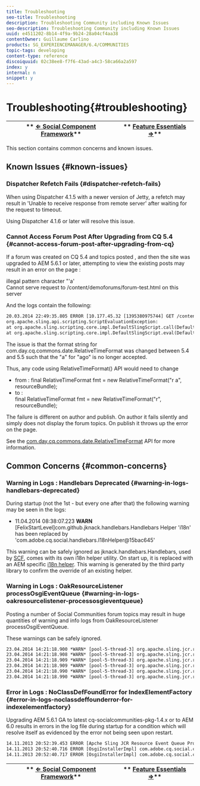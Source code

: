 ```yaml
---
title: Troubleshooting
seo-title: Troubleshooting
description: Troubleshooting Community including Known Issues
seo-description: Troubleshooting Community including Known Issues
uuid: e4511202-8b14-4f9a-9b24-28a04cf4aa38
contentOwner: Guillaume Carlino
products: SG_EXPERIENCEMANAGER/6.4/COMMUNITIES
topic-tags: developing
content-type: reference
discoiquuid: 02c38ee8-f7f6-43ad-a4c3-58ca66a2a597
index: y
internal: n
snippet: y
---
```


# Troubleshooting{#troubleshooting}

| ** [⇐ Social Component Framework](../../communities/using/scf.md)** |** [Feature Essentials ⇒](../../communities/using/essentials.md)** |
|---|---|

This section contains common concerns and known issues.

## Known Issues {#known-issues}

### Dispatcher Refetch Fails {#dispatcher-refetch-fails}

When using Dispatcher 4.1.5 with a newer version of Jetty, a refetch may result in 'Unable to receive response from remote server' after waiting for the request to timeout.

Using Dispatcher 4.1.6 or later will resolve this issue.

### Cannot Access Forum Post After Upgrading from CQ 5.4 {#cannot-access-forum-post-after-upgrading-from-cq}

If a forum was created on CQ 5.4 and topics posted , and then the site was upgraded to AEM 5.6.1 or later, attempting to view the existing posts may result in an error on the page :

illegal pattern character "'a'  
Cannot serve request to /content/demoforums/forum-test.html on this server

And the logs contain the following:

```xml
20.03.2014 22:49:35.805 ERROR [10.177.45.32 [1395380975744] GET /content/demoforums/forum-test.html HTTP/1.1] com.day.cq.wcm.tags.IncludeTag Error while executing script content.jsp
org.apache.sling.api.scripting.ScriptEvaluationException: 
at org.apache.sling.scripting.core.impl.DefaultSlingScript.call(DefaultSlingScript.java:388)
at org.apache.sling.scripting.core.impl.DefaultSlingScript.eval(DefaultSlingScript.java:171)

```

The issue is that the format string for com.day.cq.commons.date.RelativeTimeFormat was changed between 5.4 and 5.5 such that the "a" for "ago" is no longer accepted.

Thus, any code using RelativeTimeFormat() API would need to change

* from : final RelativeTimeFormat fmt = new RelativeTimeFormat("r a", resourceBundle);
* to :  
  final RelativeTimeFormat fmt = new RelativeTimeFormat("r", resourceBundle);

The failure is different on author and publish. On author it fails silently and simply does not display the forum topics. On publish it throws up the error on the page.

See the [com.day.cq.commons.date.RelativeTimeFormat](/sites/developing/using/reference-materials/javadoc/com/day/cq/commons/date/RelativeTimeFormat.md) API for more information.

## Common Concerns {#common-concerns}

### Warning in Logs : Handlebars Deprecated {#warning-in-logs-handlebars-deprecated}

During startup (not the 1st - but every one after that) the following warning may be seen in the logs:

* 11.04.2014 08:38:07.223 **WARN** [FelixStartLevel]com.github.jknack.handlebars.Handlebars Helper 'i18n' has been replaced by 'com.adobe.cq.social.handlebars.I18nHelper@15bac645'

This warning can be safely ignored as jknack.handlebars.Handlebars, used by [SCF](../../communities/using/scf.md#handlebarsjavascripttemplatinglanguage), comes with its own i18n helper utility. On start up, it is replaced with an AEM specific [i18n helper](../../communities/using/handlebars-helpers.md#i-n). This warning is generated by the third party library to confirm the override of an existing helper.

### Warning in Logs : OakResourceListener processOsgiEventQueue {#warning-in-logs-oakresourcelistener-processosgieventqueue}

Posting a number of Social Communities forum topics may result in huge quantities of warning and info logs from OakResourceListener processOsgiEventQueue.

These warnings can be safely ignored.

```xml
23.04.2014 14:21:18.900 *WARN* [pool-5-thread-3] org.apache.sling.jcr.resource.internal.OakResourceListener processOsgiEventQueue: Resource at /var/search-collections/ugc-sc/_m.frq/jcr:content not found, which is not expected for an added or modified node
23.04.2014 14:21:18.908 *WARN* [pool-5-thread-3] org.apache.sling.jcr.resource.internal.OakResourceListener processOsgiEventQueue: Resource at /var/search-collections/ugc-sc/_m.prx/jcr:content not found, which is not expected for an added or modified node
23.04.2014 14:21:18.909 *WARN* [pool-5-thread-3] org.apache.sling.jcr.resource.internal.OakResourceListener processOsgiEventQueue: Resource at /var/replication/data/1f799fb4-0aeb-4660-aadb-705657f16048/67/67699ab5-9d57-4c79-a755-2727ba9e6452/jcr:content not found, which is not expected for an added or modified node
23.04.2014 14:21:18.909 *WARN* [pool-5-thread-3] org.apache.sling.jcr.resource.internal.OakResourceListener processOsgiEventQueue: Resource at /var/replication/data/1f799fb4-0aeb-4660-aadb-705657f16048/67/67699ab5-9d57-4c79-a755-2727ba9e6452/jcr:content not found, which is not expected for an added or modified node
23.04.2014 14:21:18.990 *WARN* [pool-5-thread-3] org.apache.sling.jcr.resource.internal.OakResourceListener processOsgiEventQueue: Resource at /var/replication/data/1f799fb4-0aeb-4660-aadb-705657f16048/b9/b91f1690-87e8-41d8-a78e-cd2259f837c8/jcr:content not found, which is not expected for an added or modified node
23.04.2014 14:21:18.990 *WARN* [pool-5-thread-3] org.apache.sling.jcr.resource.internal.OakResourceListener processOsgiEventQueue: Resource at /var/replication/data/1f799fb4-0aeb-4660-aadb-705657f16048/b9/b91f1690-87e8-41d8-a78e-cd2259f837c8/jcr:content not found, which is not expected for an added or modified node

```

### Error in Logs : NoClassDefFoundError for IndexElementFactory {#error-in-logs-noclassdeffounderror-for-indexelementfactory}

Upgrading AEM 5.6.1 GA to latest cq-socialcommunities-pkg-1.4.x or to AEM 6.0 results in errors in the log file during startup for a condition which will resolve itself as evidenced by the error not being seen upon restart.

```xml
14.11.2013 20:52:39.453 ERROR [Apche Sling JCR Resource Event Queue Processor for path '/'] com.adobe.cq.social.storage.index.impl.IndexService Error occured while processing event java.util.ConcurrentModificationException
14.11.2013 20:52:40.716 ERROR [OsgiInstallerImpl] com.adobe.cq.social.cq-social-commons [CommentListProvider] Error during instantiation of the implementation object (java.lang.NoClassDefFoundError: com/adobe/cq/social/storage/index/IndexElementFactory) java.lang.NoClassDefFoundError: com/adobe/cq/social/storage/index/IndexElementFactory
14.11.2013 20:52:40.717 ERROR [OsgiInstallerImpl] com.adobe.cq.social.cq-social-commons [CommentListProvider] Failed creating the component instance; see log for reason
```

| ** [⇐ Social Component Framework](../../communities/using/scf.md)** |** [Feature Essentials ⇒](../../communities/using/essentials.md)** |
|---|---|

